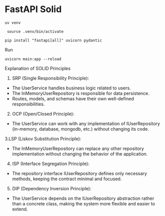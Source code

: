 # FastAPI Solid


```
uv venv
```

```
 source .venv/bin/activate
 ```

```
pip install "fastapi[all]" uvicorn pydantic
```

Run
```
uvicorn main:app --reload
```



Explanation of SOLID Principles


1. SRP (Single Responsibility Principle):

* The UserService handles business logic related to users.
* The InMemoryUserRepository is responsible for data persistence.
* Routes, models, and schemas have their own well-defined responsibilities.

2. OCP (Open/Closed Principle):
* The UserService can work with any implementation of IUserRepository (in-memory, database, mongodb, etc.) without changing its code.

3.LSP (Liskov Substitution Principle):
* The InMemoryUserRepository can replace any other repository implementation without changing the behavior of the application.


4. ISP (Interface Segregation Principle):
* The repository interface IUserRepository defines only necessary methods, keeping the contract minimal and focused.

5. DIP (Dependency Inversion Principle):
* The UserService depends on the IUserRepository abstraction rather than a concrete class, making the system more flexible and easier to extend.
